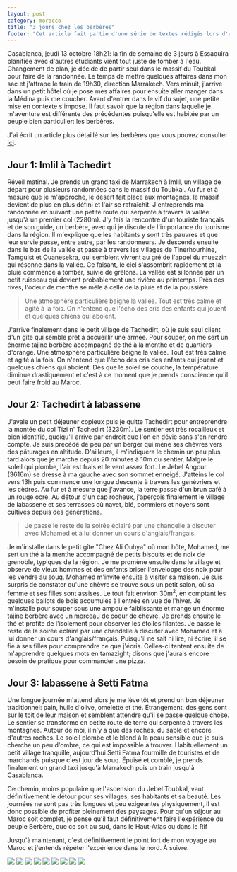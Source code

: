 ```yaml
---
layout: post
category: morocco
title: "3 jours chez les berbères"
footer: "Cet article fait partie d'une série de textes rédigés lors d'un séjour au Maroc en 2012."
---
```


Casablanca, jeudi 13 octobre 18h21: la fin de semaine de 3 jours à Essaouira planifiée avec d'autres étudiants vient tout juste de tomber à l'eau. Changement de plan, je décide de partir seul dans le massif du Toubkal pour faire de la randonnée. Le temps de mettre quelques affaires dans mon sac et j'attrape le train de 19h30, direction Marrakech. Vers minuit, j'arrive dans un petit hôtel où je pose mes affaires pour ensuite aller manger dans la Médina puis me coucher. Avant d'entrer dans le vif du sujet, une petite mise en contexte s'impose. Il faut savoir que la région dans laquelle je m'aventure est différente des précédentes puisqu'elle est habitée par un peuple bien particulier: les berbères.

J'ai écrit un article plus détaillé sur les berbères que vous pouvez consulter [ici](http://www.phildione.com/words/les-berberes.html).

## Jour 1: Imlil à Tachedirt

Réveil matinal. Je prends un grand taxi de Marrakech à Imlil, un village de départ pour plusieurs randonnées dans le massif du Toubkal. Au fur et à mesure que je m'approche, le désert fait place aux montagnes, le massif devient de plus en plus défini et l'air se rafraîchit. J'entreprends ma randonnée en suivant une petite route qui serpente à travers la vallée jusqu'à un premier col (2280m). J'y fais la rencontre d'un touriste français et de son guide, un berbère, avec qui je discute de l'importance du tourisme dans la région. Il m'explique que les habitants y sont très pauvres et que leur survie passe, entre autre, par les randonneurs. Je descends ensuite dans le bas de la vallée et passe à travers les villages de Tinerhourhine, Tamguist et Ouanesekra, qui semblent vivrent au gré de l'appel du muezzin qui résonne dans la vallée. Ce faisant, le ciel s'assombrit rapidement et la pluie commence à tomber, suivie de grêlons. La vallée est sillonnée par un petit ruisseau qui devient probablement une rivière au printemps. Près des rives, l'odeur de menthe se mêle à celle de la pluie et de la poussière.

> Une atmosphère particulière baigne la vallée. Tout est très calme et agité à la fois. On n'entend que l'écho des cris des enfants qui jouent et quelques chiens qui aboient.

J'arrive finalement dans le petit village de Tachedirt, où je suis seul client d'un gîte qui semble prêt à accueillir une armée. Pour souper, on me sert un énorme tajine berbère accompagné de thé à la menthe et de quartiers d'orange. Une atmosphère particulière baigne la vallée. Tout est très calme et agité à la fois. On n'entend que l'écho des cris des enfants qui jouent et quelques chiens qui aboient. Dès que le soleil se couche, la température diminue drastiquement et c'est à ce moment que je prends conscience qu'il peut faire froid au Maroc.

## Jour 2: Tachedirt à Iabassene

J'avale un petit déjeuner copieux puis je quitte Tachedirt pour entreprendre la montée du col Tizi n' Tachedirt (3230m). Le sentier est très rocailleux et bien identifié, quoiqu'il arrive par endroit que l'on en dévie sans s'en rendre compte. Je suis précédé de peu par un berger qui mène ses chèvres vers des pâturages en altitude. D'ailleurs, il m'indiquera le chemin un peu plus tard alors que je marche depuis 20 minutes à 10m du sentier. Malgré le soleil qui plombe, l'air est frais et le vent assez fort. Le Jebel Angour (3616m) se dresse à ma gauche avec son sommet enneigé. J'atteins le col vers 13h puis commence une longue descente à travers les genévriers et les cèdres. Au fur et à mesure que j'avance, la terre passe d'un brun café à un rouge ocre. Au détour d'un cap rocheux, j'aperçois finalement le village de Iabassene et ses terrasses où navet, blé, pommiers et noyers sont cultivés depuis des générations.

> Je passe le reste de la soirée éclairé par une chandelle à discuter avec Mohamed et à lui donner un cours d'anglais/français.

Je m'installe dans le petit gîte "Chez Ali Ouhya" où mon hôte, Mohamed, me sert un thé à la menthe accompagné de petits biscuits et de noix de grenoble, typiques de la région. Je me promène ensuite dans le village et observe de vieux hommes et des enfants briser l'enveloppe des noix pour les vendre au souq. Mohamed m'invite ensuite à visiter sa maison. Je suis surpris de constater qu'une chèvre se trouve sous un petit salon, où sa femme et ses filles sont assises. Le tout fait environ 30m<sup>2</sup>, en comptant les quelques ballots de bois accumulés à l'entrée en vue de l'hiver. Je m'installe pour souper sous une ampoule faiblissante et mange un énorme tajine berbère avec un morceau de coeur de chèvre. Je prends ensuite le thé et profite de l'isolement pour observer les étoiles filantes. Je passe le reste de la soirée éclairé par une chandelle à discuter avec Mohamed et à lui donner un cours d'anglais/français. Puisqu'il ne sait ni lire, ni écrire, il se fie à ses filles pour comprendre ce que j'écris. Celles-ci tentent ensuite de m'apprendre quelques mots en tamazight; disons que j'aurais encore besoin de pratique pour commander une pizza.

## Jour 3: Iabassene à Setti Fatma

Une longue journée m'attend alors je me lève tôt et prend un bon déjeuner traditionnel: pain, huile d'olive, omelette et thé. Étrangement, des gens sont sur le toit de leur maison et semblent attendre qu'il se passe quelque chose. Le sentier se transforme en petite route de terre qui serpente à travers les montagnes. Autour de moi, il n'y a que des roches, du sable et encore d'autres roches. Le soleil plombe et le blond à la peau sensible que je suis cherche un peu d'ombre, ce qui est impossible à trouver. Habituellement un petit village tranquille, aujourd'hui Setti Fatma fourmille de touristes et de marchands puisque c'est jour de souq. Épuisé et comblé, je prends finalement un grand taxi jusqu'à Marrakech puis un train jusqu'à Casablanca.

Ce chemin, moins populaire que l'ascension du Jebel Toubkal, vaut définitivement le détour pour ses villages, ses habitants et sa beauté. Les journées ne sont pas très longues et peu exigeantes physiquement, il est donc possible de profiter pleinement des paysages. Pour qu'un séjour au Maroc soit complet, je pense qu'il faut définitivement faire l'expérience du peuple Berbère, que ce soit au sud, dans le Haut-Atlas ou dans le Rif

Jusqu'à maintenant, c'est définitivement le point fort de mon voyage au Maroc et j'entends répéter l'expérience dans le nord. À suivre.

![](/assets/media/words/morroco/trois-jours-berberes/IMG_3401.jpg)
![](/assets/media/words/morroco/trois-jours-berberes/IMG_3409.jpg)
![](/assets/media/words/morroco/trois-jours-berberes/IMG_3466.jpg)
![](/assets/media/words/morroco/trois-jours-berberes/IMG_3495.jpg)
![](/assets/media/words/morroco/trois-jours-berberes/IMG_3508.jpg)
![](/assets/media/words/morroco/trois-jours-berberes/IMG_3513.jpg)
![](/assets/media/words/morroco/trois-jours-berberes/IMG_3524.jpg)
![](/assets/media/words/morroco/trois-jours-berberes/IMG_3535.jpg)
![](/assets/media/words/morroco/trois-jours-berberes/IMG_3543.jpg)